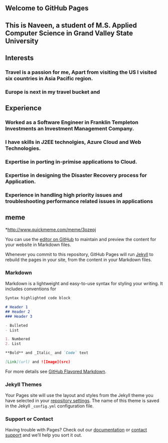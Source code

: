 ## Welcome to GitHub Pages

## This is Naveen, a student of M.S. Applied Computer Science in Grand Valley State University

## Interests
 ### Travel is a passion for me, Apart from visiting the US I visited six countries in Asia Pacific region.
 ### Europe is next in my travel bucket and   

## Experience
 ### Worked as a Software Engineer in Franklin Templeton Investments an Investment Management Company.
 ### I have skills in J2EE technolgies, Azure Cloud and Web Technologies.
 ### Expertise in porting in-primise applications to Cloud.
 ### Expertise in designing the Disaster Recovery process for Application.
 ### Experience in handling high priority issues and troubleshooting performance related issues in applications 


## meme
*http://www.quickmeme.com/meme/3ozepj

You can use the [editor on GitHub](https://github.com/naveenlalam/naveenlalam.github.io/edit/main/README.md) to maintain and preview the content for your website in Markdown files.

Whenever you commit to this repository, GitHub Pages will run [Jekyll](https://jekyllrb.com/) to rebuild the pages in your site, from the content in your Markdown files.

### Markdown

Markdown is a lightweight and easy-to-use syntax for styling your writing. It includes conventions for

```markdown
Syntax highlighted code block

# Header 1
## Header 2
### Header 3

- Bulleted
- List

1. Numbered
2. List

**Bold** and _Italic_ and `Code` text

[Link](url) and ![Image](src)
```

For more details see [GitHub Flavored Markdown](https://guides.github.com/features/mastering-markdown/).

### Jekyll Themes

Your Pages site will use the layout and styles from the Jekyll theme you have selected in your [repository settings](https://github.com/naveenlalam/naveenlalam.github.io/settings/pages). The name of this theme is saved in the Jekyll `_config.yml` configuration file.

### Support or Contact

Having trouble with Pages? Check out our [documentation](https://docs.github.com/categories/github-pages-basics/) or [contact support](https://support.github.com/contact) and we’ll help you sort it out.
